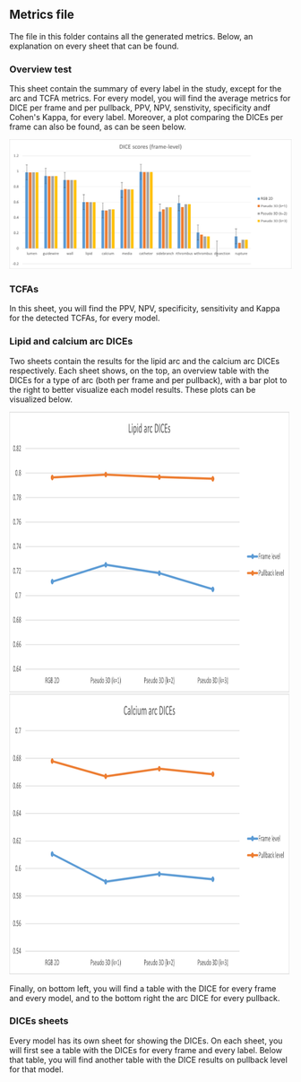 ## Metrics file

The file in this folder contains all the generated metrics. Below, an explanation on every sheet that can be found.

### Overview test

This sheet contain the summary of every label in the study, except for the arc and TCFA metrics. For every model, you will find the average metrics for DICE per frame and per pullback, PPV, NPV, senstivity, specificity andf Cohen's Kappa, for every label. Moreover, a plot comparing the DICEs per frame can also be found, as can be seen below.

![Figure 1. DICEs per frame for every model](/assets/dices_per_frame.png)


### TCFAs

In this sheet, you will find the PPV, NPV, specificity, sensitivity and Kappa for the detected TCFAs, for every model.

### Lipid and calcium arc DICEs

Two sheets contain the results for the lipid arc and the calcium arc DICEs respectively. Each sheet shows, on the top, an overview table with the DICEs for a type of arc (both per frame and per pullback), with a bar plot to the right to better visualize each model results. These plots can be visualized below. 

<p float="left">
  <img src="/assets/lipid_arc_dices.png" width="500" height="500"/>
  <img src="/assets/cal_arc_dices.png" width="500" height="500"/> 
</p>


Finally, on bottom left, you will find a table with the DICE for every frame and every model, and to the bottom right the arc DICE for every pullback.


### DICEs sheets

Every model has its own sheet for showing the DICEs. On each sheet, you will first see a table with the DICEs for every frame and every label. Below that table, you will find another table with the DICE results on pullback level for that model.